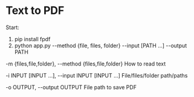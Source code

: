 # Text to PDF

Start:
1. pip install fpdf
2. python app.py --method {file, files, folder} --input [PATH ...] --output PATH

-m {files,file,folder}, --method {files,file,folder}
                        How to read text

-i INPUT [INPUT ...], --input INPUT [INPUT ...]
                        File/files/folder path/paths

-o OUTPUT, --output OUTPUT
                        File path to save PDF